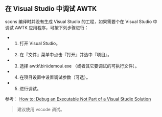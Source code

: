 ## 在 Visual Studio 中调试 AWTK

scons 编译时并没有生成 Visual Studio 的工程，如果需要个在 Visual Studio 中调试 AWTK 应用程序，可按下列步骤进行：

* 1. 打开 Visual Studio。
* 2. 在『文件』菜单中点击『打开』并选中『项目』。
* 3. 选择 awtk\bin\demoui.exe （或者其它要调试的可执行文件）。
* 4. 在项目设置中设置调试参数（可选）。
* 5. 进行调试。

参考：
[How to: Debug an Executable Not Part of a Visual Studio Solution](https://msdn.microsoft.com/en-us/library/0bxe8ytt.aspx?f=255&MSPPError=-2147217396)

> 建议使用 vscode 调试。